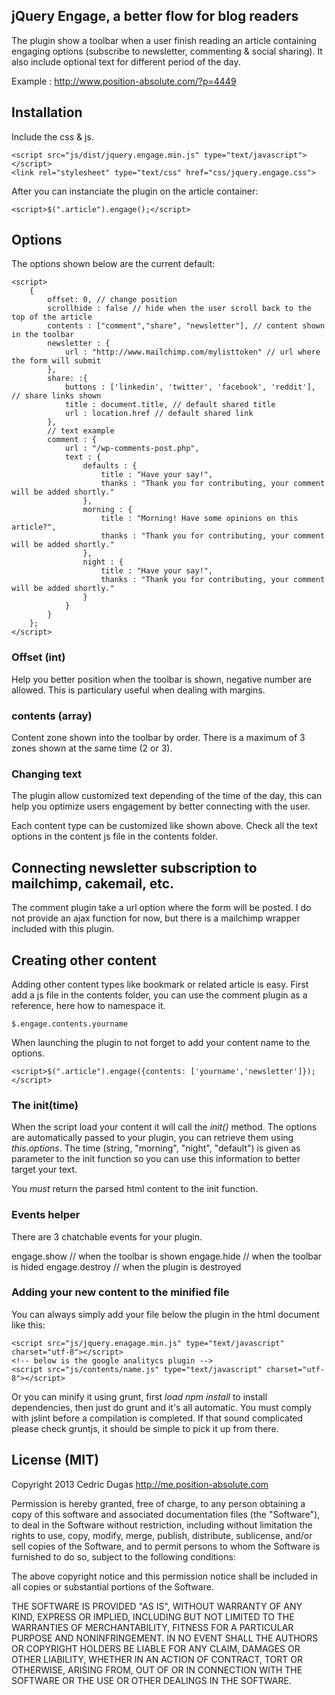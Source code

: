 ## jQuery Engage, a better flow for blog readers

The plugin show a toolbar when a user finish reading an article containing engaging options (subscribe to newsletter, commenting & social sharing). It also include optional text for different period of the day.

Example : http://www.position-absolute.com/?p=4449


## Installation

Include the css & js.

	<script src="js/dist/jquery.engage.min.js" type="text/javascript"></script>
	<link rel="stylesheet" type="text/css" href="css/jquery.engage.css">


After you can instanciate the plugin on the article container:

	<script>$(".article").engage();</script>


## Options
The options shown below are the current default:

	<script>
		{
            offset: 0, // change position
            scrollhide : false // hide when the user scroll back to the top of the article
            contents : ["comment","share", "newsletter"], // content shown in the toolbar
            newsletter : {
            	url : "http://www.mailchimp.com/mylisttoken" // url where the form will submit
            },
            share: :{
            	buttons : ['linkedin', 'twitter', 'facebook', 'reddit'], // share links shown
            	title : document.title, // default shared title
            	url : location.href // default shared link
            },
            // text example
            comment : {
            	url : "/wp-comments-post.php",
	            text : {
		            defaults : {
		                title : "Have your say!",
		                thanks : "Thank you for contributing, your comment will be added shortly."
		            },
		            morning : {
		                title : "Morning! Have some opinions on this article?",
		                thanks : "Thank you for contributing, your comment will be added shortly."
		            },
		            night : {
		                title : "Have your say!",
		                thanks : "Thank you for contributing, your comment will be added shortly."
		            }
		        }
		    }
        };
	</script>

### Offset (int)

Help you better position when the toolbar is shown, negative number are allowed. This is particulary useful when dealing with margins.


### contents (array)

Content zone shown into the toolbar by order. There is a maximum of 3 zones shown at the same time (2 or 3).  



### Changing text

The plugin allow customized text depending of the time of the day, this can help you optimize users engagement by better connecting with the user.

Each content type can be customized like shown above. Check all the text options in the content js file in the contents folder.

## Connecting newsletter subscription to mailchimp, cakemail, etc.

The comment plugin take a url option where the form will be posted. I do not provide an ajax function for now, but there is a mailchimp wrapper included with this plugin.

## Creating other content

Adding other content types like bookmark or related article is easy. First add a js file in the contents folder, you can use the comment plugin as a reference, here how to namespace it.

	$.engage.contents.yourname


When launching the plugin to not forget to add your content name to the options.

	<script>$(".article").engage({contents: ['yourname','newsletter']});</script>

### The init(time)

When the script load your content it will call the *init()* method.  The options are automatically passed to your plugin, you can retrieve them using *this.options*. The time (string, "morning", "night", "default") is given as parameter to the init function so you can use this information to better target your text.

You *must* return the parsed html content to the init function.

### Events helper

There are 3 chatchable events for your plugin.

engage.show // when the toolbar is shown
engage.hide // when the toolbar is hided
engage.destroy // when the plugin is destroyed

### Adding your new content to the minified file

You can always simply add your file below the plugin in the html document like this:

	<script src="js/jquery.enagage.min.js" type="text/javascript" charset="utf-8"></script>
	<!-- below is the google analitycs plugin -->
	<script src="js/contents/name.js" type="text/javascript" charset="utf-8"></script>

Or you can minify it using grunt, first *load npm install* to install dependencies, then just do grunt and it's all automatic. You must comply with jslint before a compilation is completed. If that sound complicated please check gruntjs, it should be simple to pick it up from there.


## License (MIT)

Copyright 2013 Cedric Dugas
http://me.position-absolute.com

Permission is hereby granted, free of charge, to any person obtaining
a copy of this software and associated documentation files (the
"Software"), to deal in the Software without restriction, including
without limitation the rights to use, copy, modify, merge, publish,
distribute, sublicense, and/or sell copies of the Software, and to
permit persons to whom the Software is furnished to do so, subject to
the following conditions:

The above copyright notice and this permission notice shall be
included in all copies or substantial portions of the Software.

THE SOFTWARE IS PROVIDED "AS IS", WITHOUT WARRANTY OF ANY KIND,
EXPRESS OR IMPLIED, INCLUDING BUT NOT LIMITED TO THE WARRANTIES OF
MERCHANTABILITY, FITNESS FOR A PARTICULAR PURPOSE AND
NONINFRINGEMENT. IN NO EVENT SHALL THE AUTHORS OR COPYRIGHT HOLDERS BE
LIABLE FOR ANY CLAIM, DAMAGES OR OTHER LIABILITY, WHETHER IN AN ACTION
OF CONTRACT, TORT OR OTHERWISE, ARISING FROM, OUT OF OR IN CONNECTION
WITH THE SOFTWARE OR THE USE OR OTHER DEALINGS IN THE SOFTWARE.
